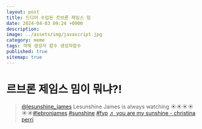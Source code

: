 ```yaml
---
layout: post
title: 드디어 수입된 르브론 제임스 밈
date: 2024-04-03 09:24 +0900
description: 
image: ../assets/img/javascript.jpg
category: meme
tags: 객체 생성자 함수 생성자함수
published: true
sitemap: true
---
```


# 르브론 제임스 밈이 뭐냐?!
<blockquote class="tiktok-embed" cite="https://www.tiktok.com/@lesunshine_james/video/7345513027241872670" data-video-id="7345513027241872670" style="max-width: 605px;min-width: 325px;" > <section> <a target="_blank" title="@lesunshine_james" href="https://www.tiktok.com/@lesunshine_james?refer=embed">@lesunshine_james</a> Lesunshine James is always watching ☀️☀️☀️☀️☀️☀️<a title="lebronjames" target="_blank" href="https://www.tiktok.com/tag/lebronjames?refer=embed">#lebronjames</a> <a title="sunshine" target="_blank" href="https://www.tiktok.com/tag/sunshine?refer=embed">#sunshine</a> <a title="fyp" target="_blank" href="https://www.tiktok.com/tag/fyp?refer=embed">#fyp</a> <a target="_blank" title="♬ you are my sunshine - christina perri" href="https://www.tiktok.com/music/you-are-my-sunshine-6705101173034059777?refer=embed">♬ you are my sunshine - christina perri</a> </section> </blockquote> <script async src="https://www.tiktok.com/embed.js"></script>



